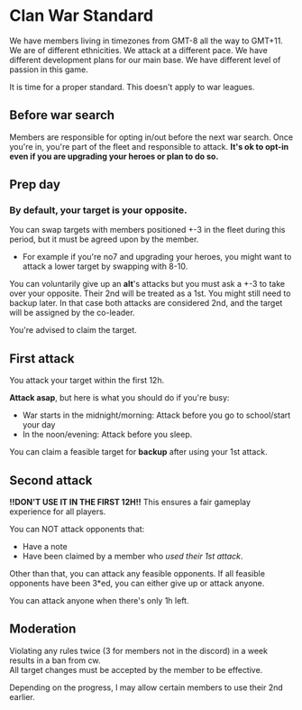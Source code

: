 # Clan War Standard
We have members living in timezones from GMT-8 all the way to GMT+11. We are of different ethnicities. We attack at a different pace. We have different development plans for our main base. We have different level of passion in this game.

It is time for a proper standard. This doesn't apply to war leagues.

## Before war search
Members are responsible for opting in/out before the next war search. Once you're in, you're part of the fleet and responsible to attack. **It's ok to opt-in even if you are upgrading your heroes or plan to do so.**

## Prep day
### By default, your target is your opposite.
You can swap targets with members positioned +-3 in the fleet during this period, but it must be agreed upon by the member.
* For example if you're no7 and upgrading your heroes, you might want to attack a lower target by swapping with 8-10.

You can voluntarily give up an **alt**'s attacks but you must ask a +-3 to take over your opposite. Their 2nd will be treated as a 1st. You might still need to backup later. In that case both attacks are considered 2nd, and the target will be assigned by the co-leader.

You're advised to claim the target.

## First attack
You attack your target within the first 12h.

**Attack asap**, but here is what you should do if you're busy:
* War starts in the midnight/morning: Attack before you go to school/start your day
* In the noon/evening: Attack before you sleep.

You can claim a feasible target for **backup** after using your 1st attack.

## Second attack
**!!DON'T USE IT IN THE FIRST 12H!!** This ensures a fair gameplay experience for all players.

You can NOT attack opponents that:
* Have a note
* Have been claimed by a member who *used their 1st attack*.

Other than that, you can attack any feasible opponents. If all feasible opponents have been 3\*ed, you can either give up or attack anyone.

You can attack anyone when there's only 1h left.

## Moderation
Violating any rules twice (3 for members not in the discord) in a week results in a ban from cw.  
All target changes must be accepted by the member to be effective.

Depending on the progress, I may allow certain members to use their 2nd earlier.